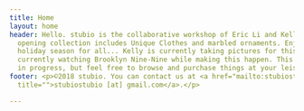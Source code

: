 ```yaml
---
title: Home
layout: home
header: Hello. stubio is the collaborative workshop of Eric Li and Kelly Tan. Our
  opening collection includes Unique Clothes and marbled ornaments. Enjoy!! A busy
  holiday season for all... Kelly is currently taking pictures for this site! We are
  currently watching Brooklyn Nine-Nine while making this happen. This site is a work
  in progress, but feel free to browse and purchase things at your leisure.
footer: <p>©2018 stubio. You can contact us at <a href="mailto:stubiostubio@gmail.com"
  title="">stubiostubio [at] gmail.com</a>.</p>

---
```

